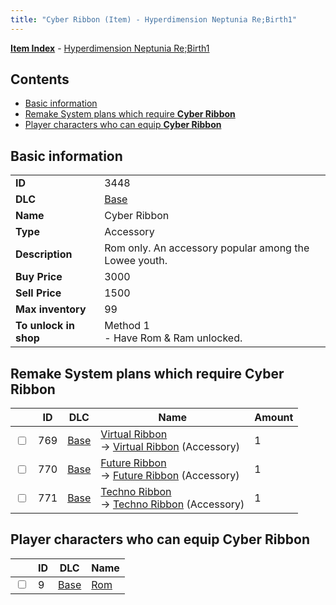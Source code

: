 ```yaml
---
title: "Cyber Ribbon (Item) - Hyperdimension Neptunia Re;Birth1"
---
```


[**Item Index**](/neptunia/rb1/item/index.html) - [Hyperdimension Neptunia Re;Birth1](/neptunia/rb1)

## Contents

- [Basic information](#basic-information)
- [Remake System plans which require **Cyber Ribbon**](#remake-system-plans-which-require-cyber-ribbon)
- [Player characters who can equip **Cyber Ribbon**](#player-characters-who-can-equip-cyber-ribbon)

## Basic information

|   |   |
| -- | -- |
| **ID** | 3448 |
| **DLC** | [Base](/neptunia/rb1/dlc/1-base.html) |
| **Name** | Cyber Ribbon |
| **Type** | Accessory |
| **Description** | Rom only. An accessory popular among the Lowee youth. |
| **Buy Price** | 3000 |
| **Sell Price** | 1500 |
| **Max inventory** | 99 |
| **To unlock in shop** | Method 1<br />- Have Rom & Ram unlocked. |

## Remake System plans which require **Cyber Ribbon**

|    | ID | DLC | Name | Amount |
| -- | -- | --- | ---- | ------ |
| <input type="checkbox" id="rb1-remake-1-769" class="trackbox" /> | 769 | [Base](/neptunia/rb1/dlc/1-base.html) | [Virtual Ribbon](/neptunia/rb1/remake/1-769-virtual-ribbon.html)<br />→ [Virtual Ribbon](/neptunia/rb1/item/1-3449-virtual-ribbon.html) (Accessory) | 1 |
| <input type="checkbox" id="rb1-remake-1-770" class="trackbox" /> | 770 | [Base](/neptunia/rb1/dlc/1-base.html) | [Future Ribbon](/neptunia/rb1/remake/1-770-future-ribbon.html)<br />→ [Future Ribbon](/neptunia/rb1/item/1-3450-future-ribbon.html) (Accessory) | 1 |
| <input type="checkbox" id="rb1-remake-1-771" class="trackbox" /> | 771 | [Base](/neptunia/rb1/dlc/1-base.html) | [Techno Ribbon](/neptunia/rb1/remake/1-771-techno-ribbon.html)<br />→ [Techno Ribbon](/neptunia/rb1/item/1-3451-techno-ribbon.html) (Accessory) | 1 |

## Player characters who can equip **Cyber Ribbon**

|    | ID | DLC | Name |
| -- | -- | --- | ---- |
| <input type="checkbox" id="rb1-player-1-9" class="trackbox" /> | 9 | [Base](/neptunia/rb1/dlc/1-base.html) | [Rom](/neptunia/rb1/player/1-9-rom.html) |